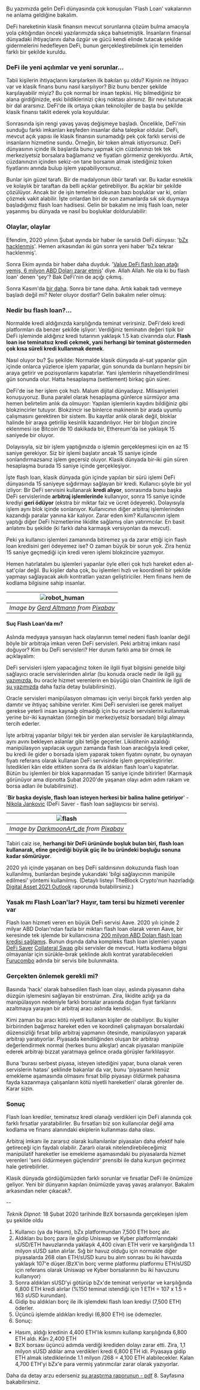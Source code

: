 
Bu yazımızda gelin DeFi dünyasında çok konuşulan 'Flash Loan' vakalarının ne anlama geldiğine bakalım.  

DeFi hareketinin klasik finansın mevcut sorunlarına çözüm bulma amacıyla yola çıktığından önceki yazılarımızda sıkça bahsetmiştik. İnsanların finansal dünyadaki ihtiyaçlarını daha özgür ve gücü kendi elinde tutacak şekilde gidermelerini hedefleyen DeFi, bunun gerçekleştirebilmek için temelden farklı bir şekilde kuruldu. 

### DeFi ile yeni açılımlar ve yeni sorunlar... 

Tabii kişilerin ihtiyaçlarını karşılarken ilk bakılan şu oldu? Kişinin ne ihtiyacı var ve klasik finans bunu nasıl karşılıyor? Biz bunu benzer şekilde karşılayabilir miyiz? Bu çok normal bir insan tepkisi. Hiç bilmediğiniz bir alana girdiğinizde, eski bildiklerinizi çıkış noktası alırsınız. Bir nevi tutunacak bir dal ararsınız. DeFi'de ilk ortaya çıkan teknolojiler de başta bu şekilde klasik finansı taklit ederek yola koyuldular.

Sonrasında işin rengi yavaş yavaş değişmeye başladı. Öncelikle, DeFi'nin sunduğu farklı imkanları keşfeden insanlar daha talepkar oldular. DeFi, mevcut açık yapısı ile klasik finansın sunamadığı pek çok farklı servisi de insanların hizmetine sundu. Örneğin, bir token almak istiyorsunuz. DeFi dünyasının içinde ilk başlarda bunu yapmak için cüzdanınızı tek tek merkeziyetsiz borsalara bağlamanız ve fiyatları görmeniz gerekiyordu. Artık, cüzdanınızın içinden sekiz-on tane borsanın almak istediğiniz token fiyatlarını anında bulup işlem yapabiliyorsunuz. 

Bunlar işin güzel tarafı. Bir de madalyonun öbür tarafı var. Bu kadar esneklik ve kolaylık bir taraftan da belli açıklar getirebiliyor. Bu açıklar bir şekilde çözülüyor. Ancak bir de işin temeline dokunan bazı boşluklar var ki, onları çözmek vakit alabilir. İşte onlardan biri de son zamanlarda sık sık duymaya başladığımız flash loan hadisesi. Gelin bir bakalım ne imiş flash loan, neler yaşanmış bu dünyada ve nasıl bu boşluklar doldurulabilir:

### Olaylar, olaylar 

Efendim, 2020 yılının Şubat ayında bir haber ile sarsıldı DeFi dünyası: '[bZx hacklenmiş](https://cointelegraph.com/news/decentralized-lending-protocol-bzx-hacked-twice-in-a-matter-of-days)'. Hemen arkasından iki gün sonra yeni haber 'bZx tekrar hacklenmiş'.

Sonra Ekim ayında bir haber daha duyduk. '[Value DeFi flash loan atağı yemiş, 6 milyon ABD Doları zarar etmiş](https://news.bitcoin.com/defi-protocol-bragged-having-flash-loan-attack-prevention-hacked-6-million/#:~:text=Value%20Defi%20said%20it%20suffered,million%20in%20DAI%20from%20Uniswap.)' diye. Allah Allah. Ne ola ki bu flash loan' denen 'şey'? Bak DeFi'nin de açığı çıkmış. 

Sonra Kasım'da [bir daha](https://www.coindesk.com/value-defi-suffers-6m-flash-loan-attack). Sonra bir tane daha. Artık kabak tadı vermeye başladı değil mi? Neler oluyor dostlar? Gelin bakalım neler olmuş: 

### Nedir bu flash loan?... 

Normalde kredi aldığınızda karşılığında teminat verirsiniz. DeFi'deki kredi platformları da benzer şekilde işliyor:  Verdiğiniz teminatın değeri tipik bir DeFi işleminde aldığınız kredi tutarının yaklaşık 1.5 katı civarında olur. **Flash loan ise teminatsız kredi çekmek, yani herhangi bir teminat göstermeden çok kısa süreli kredi kullanmak demek**. 

Nasıl oluyor bu? Şu şekilde: Normalde klasik dünyada al-sat yapanlar gün içinde onlarca yüzlerce işlem yaparlar, gün sonunda da bunların hepsini bir araya getirir ve pozisyonlarını kapatırlar. Yani işlemlerin nihayetlendirilmesi gün sonunda olur. Hatta hesaplaşma (settlement) birkaç gün sürer. 

DeFi'de ise her işlem çok hızlı. Malum dijital dünyadayız. Milisaniyeleri konuşuyoruz. Buna paralel olarak hesaplaşma günlerce sürmüyor ama hemen belirtelim anlık da olmuyor: Yapılan işlemlerin kaydını bildiğiniz gibi blokzincirler tutuyor. Blokzincir ise binlerce makinenin bir arada uyumlu çalışmasını gerektiren bir sistem. Bu kayıtlar anlık olarak değil, bloklar halinde bir araya getirilip kesinlik kazandırılıyor. Her bir bloğun zincire eklenmesi ise Bitcoin'de 10 dakikada bir, Ethereum'da ise yaklaşık 15 saniyede bir oluyor. 

Dolayısıyla, siz bir işlem yaptığınızda o işlemin gerçekleşmesi için en az 15 saniye gerekiyor. Siz bir işlemi başlatır ancak 15 saniye içinde sonlandırmazsanız işlem geçersiz oluyor.  Klasik dünyada bir-iki gün süren hesaplaşma burada 15 saniye içinde gerçekleşiyor. 

İşte flash loan,  klasik dünyada gün içinde yapılan bir sürü işlemi DeFi dünyasında 15 saniyeye sığdırmayı sağlayan bir kredi. Kullanıcı şöyle bir yol izliyor: Bir DeFi servisini kullanarak **kredi alıyor**, sonrasında bunu başka DeFi servislerinde **arbitraj işlemlerinde** kullanıyor, sonra 15 saniye içinde krediyi **geri ödüyor** (ekstra bir miktar faiz ve ücret ödeyerek). Dolayısıyla işlem aynı blok içinde sonlanıyor. Kullanıcının diğer arbitraj işlemlerinden kazandığı paralar yanına kâr kalıyor. Zarar eden kim? Kullanıcının işlem yaptığı diğer DeFi hizmetlerine likidite sağlamış olan yatırımcılar. En basit anlatımı bu şekilde (ki farklı daha karmaşık versiyonları da mevcut). 

Peki ya kullanıcı işlemleri zamanında bitiremez ya da zarar ettiği için flash loan kredisini geri ödeyemez ise? O zaman büyük bir sorun yok. Zira henüz 15 saniye geçmediği için kredi veren işlemi blokzincire yazmıyor. 

Hemen hatırlatalım bu işlemleri yapanlar öyle elleri çok hızlı hareket eden al-sat'çılar değil. Bu kişiler daha çok, bu işlemleri hızlı ve koordineli bir şekilde yapmayı sağlayacak akıllı kontratları yazan geliştiriciler. Hem finans hem de kodlama bilgisine sahip insanlar.

| ![robot_human](/assets/brain-5814961_800.jpg)|
|:--:| 
| *Image by [Gerd Altmann](https://pixabay.com/users/geralt-9301/) from [Pixabay](https://pixabay.com/)*|

#### Suç Flash Loan'da mı?

Aslında medyaya yansıyan hack olaylarının temel nedeni flash loanlar değil böyle bir arbitraja imkan veren DeFi servisleri. Peki arbitraj imkanı nasıl doğuyor? Kim bu DeFi servisleri? Her durum farklı ama bir örnek ile açıklayalım:

DeFi servisleri işlem yapacağınız token ile ilgili fiyat bilgisini genelde bilgi sağlayıcı oracle servislerinden alırlar (bu konuda oracle nedir ile ilgili [şu yazımızda](/genel/2020/12/22/definin-bilgi-kaynagi-oracle.html), bu oracle hizmet verenlerin en büyüğü olan Chainlink ile ilgili de [şu yazımızda](/genel/2020/12/29/oraclein-lideri-chainlink.html) daha fazla detay bulabilirsiniz). 

Oracle servisleri manipülasyon olmaması için veriyi birçok farklı yerden alıp damıtır ve ihtiyaç sahibine verirler. Kimi DeFi servisleri ise gerek maliyet gerekse yeterli insan kaynağı olmadığı için bu oracle servislerini kullanmak yerine bir-iki kaynaktan (örneğin bir merkeziyetsiz borsadan) bilgi almayı tercih ederler.

İşte arbitraj yapanlar bilgiyi tek bir yerden alan servisler ile karşılaştıklarında, aynı avını bekleyen aslanlar gibi tetiğe geçerler. Likiditenin azaldığı manipülasyon yapılacak uygun zamanda flash loan aracılığıyla kredi çeker, bu kredi ile gider o borsada işlem yaparak token fiyatını oynatır, bu oynayan fiyatı referans olarak kullanan DeFi servisinde işlem gerçekleştirirler. İstedikleri kârı elde ettikten sonra da ilk aldıkları flash loan'u kapatırlar. Bütün bu işlemleri bir blok kapanmadan 15 saniye içinde bitirirler! (Karmaşık görünüyor ama dipnotta Şubat 2020'de yaşanan olayı adım adım rakam ve borsa adları ile bulabilirsiniz).

'**Bir başka deyişle, flash loan isteyen herkesi bir balina haline getiriyor**' - [Nikola Jankovic](https://www.bloomberg.com/news/articles/2021-02-07/flash-loans-are-providing-instant-cash-to-crypto-speculators) (DeFi Saver - flash loan sağlayıcısı bir servis). 

| ![flash](/assets/sea-4741178_800.jpg)|
|:--:| 
| *Image by [DarkmoonArt_de](https://pixabay.com/users/geralt-9301/) from [Pixabay](https://pixabay.com/)*|

Tabiri caiz ise, **herhangi bir DeFi ürününde boşluk bulan biri, flash loan kullanarak, eline geçirdiği büyük güç ile bu üründeki boşluğu sonuna kadar sömürüyor**. 

2020 yılı içinde yaşanan on beş DeFi saldırısının dokuzunda flash loan kullanılmış, bunlardan beşinde yukarıdaki 'bilgi sağlayıcının manipüle edilmesi' yöntemi kullanılmış. (Detaylı listeyi TheBlock Crypto'nun hazırladığı [Digital Asset 2021 Outlook](https://www.theblockcrypto.com/post/88463/2021-digital-asset-outlook) raporunda bulabilirsiniz.) 

### Yasak mı Flash Loan'lar? Hayır, tam tersi bu hizmeti verenler var

Flash loan hizmeti veren en büyük DeFi servisi Aave. 2020 yılı içinde 2 milyar ABD Doları'ndan fazla bir miktarı flash loan olarak veren Aave, bir keresinde tek işlemde bir kullanıcısına [200 milyon ABD Doları flash loan kredisi sağlamış](https://www.bloomberg.com/news/articles/2021-02-07/flash-loans-are-providing-instant-cash-to-crypto-speculators). Bunun dışında daha kompleks flash loan işlemleri yapan [DeFi Saver](https://defisaver.com/) [Collateral Swap](https://collateralswap.com/) gibi servisler de mevcut. Hatta kodlama bilgisi olmayanlar için sürükle-bırak şeklinde akıllı kontrat yaratabilecekleri [Furucombo](https://furucombo.app/) adında bir servis bile bulunmakta. 

### Gerçekten önlemek gerekli mi?
Basında 'hack' olarak bahsedilen flash loan olayı, aslında piyasanın daha düzgün işlemesini sağlayan bir enstrüman. Zira, likidite azlığı ya da manipülasyon nedeniyle farklı borsalar arasında doğan fiyat farklarını azaltmaya yarayan bir arbitraj aracı aslında kendisi. 

Kimi zaman bu aracı kötü niyetli kullanan kişiler de olabiliyor. Bu kişiler birbirinden bağımsız hareket eden ve koordineli çalışmayan borsalardaki düzensizliği fırsat bilip arbitraj yapmanın ötesinde, manipülasyon yaparak arbitrajı yaratıyorlar. Piyasada kendiliğinden oluşan bir arbitrajı değerlendirmek normal (herkes bunu alkışlar) ancak piyasaları manipüle ederek arbitrajı bizzat yaratmaya gelince orada görüşler farklılaşıyor. 

Buna 'burası serbest piyasa, isteyen istediğini yapar, buna olanak veren servislerin hatası' şeklinde bakanlar da var, bunu 'piyasanın henüz emekleme aşamasında olmasını fırsat bilip piyasayı öldürmek pahasına fayda kazanmaya çalışanların kötü niyetli hareketleri' olarak görenler de. Karar sizin.

### Sonuç
Flash loan krediler, teminatsız kredi olanağı verdikleri için DeFi alanında çok farklı fırsatlar yaratabilirler. Bu fırsatları biz son kullanıcılar değil ama kodlama ve finans alanındaki ekiplerin kullanması daha olası. 

Arbitraj imkanı ile zararsız olarak kullanılanlar piyasaları daha efektif hale getireceği için faydalı olabilir. Zararlı olarak nitelendirebileceğimiz manipülatif hareketler ise emekleme aşamasındaki bu piyasalarda hizmet verenleri 'seni öldürmeyen güçlendirir' prensibi ile daha kurşun geçirmez hale getirebilirler. 

Klasik dünyada gördüğümüzden farklı sorunlar ve fırsatlar DeFi ile önümüze geliyor. Yeni bir dünyanın kapıları önümüzde yavaş yavaş aralanıyor. Bakalım arkasından neler çıkacak?. 

--

*Teknik Dipnot:*
18 Şubat 2020 tarihinde BzX borsasında gerçekleşen işlem şu şekilde oldu 

1. Kullanıcı (ya da Hasım), bZx platformundan 7,500 ETH borç alır. 
2. Aldıkları bu borç para ile gidip Uniswap ve Kyber platformlarındaki sUSD/ETH havuzlarında yaklaşık 4,400 civarı ETH verir ve karşılığında 1.1 milyon sUSD satın alırlar. Sığ bir havuz olduğu için normalde diğer piyasalarda 268 olan ETH/sUSD kuru bu alım sonrası bu iki havuzda yaklaşık 107'e düşer.(BzX'in borç verme platformu platformu ETH/sUSD için referans olarak Uniswap ve Kyber borsalarının bu iki havuzunu kullanıyor)  
3. Sonra aldıkları sUSD'yi götürüp bZx'de teminat veriyorlar ve karşılığında 6,800 ETH kredi alırlar (%150 teminat istendiği için 1 ETH = 107 x 1.5 = 163 sUSD kurundan).  
4. Gidip bu aldıkları borç ile ilk işlemdeki flash loan krediyi (7,500 ETH) öderler.  
5. Üçüncü işlemde aldıkları krediyi (6,800 ETH) ise ödemezler.   
6. Sonuç:  
- Hasım, aldığı kredinin 4,400 ETH'lık kısmını kullanıp karşılığında 6,800 ETH aldı. Kârı 2,400 ETH 
- BzX borsası üçüncü adımda verdiği krediden dolayı zarar etti. Zira, 1,1 milyon sUSD aldılar ama verdikleri kredi 6,800 ETH idi. Piyasaya gidip ETH almak istediklerinde 1.1 milyon /268 = 4,100 ETH alabilecekler. Kalan 4,700 ETH'yi bZx'e para vermiş yatırımcılar zarar olarak yazıyorlar.  

Daha da detay arzu ederseniz [şu araştırma raporunun - pdf](https://arxiv.org/pdf/2003.03810.pdf) 8. Sayfasına bakabilirsiniz. 
